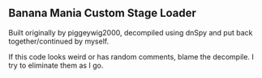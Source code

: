 ## Banana Mania Custom Stage Loader

Built originally by piggeywig2000, decompiled using dnSpy and put back together/continued by myself.

If this code looks weird or has random comments, blame the decompile. I try to eliminate them as I go.
